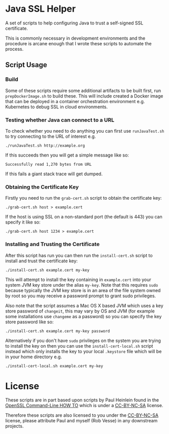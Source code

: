 # Java SSL Helper

A set of scripts to help configuring Java to trust a self-signed SSL certificate.

This is commonly necessary in development environments and the procedure is arcane enough that I wrote these scripts to automate the process.

## Script Usage

### Build

Some of these scripts require some additional artifacts to be built first, run `prepDockerImage.sh` to build these.  This will include created a Docker image that can be deployed in a container orchestration environment e.g. Kubernetes to debug SSL in cloud environments.

### Testing whether Java can connect to a URL

To check whether you need to do anything you can first use `runJavaTest.sh` to try connecting to the URL of interest e.g.

    ./runJavaTest.sh http://example.org
    
If this succeeds then you will get a simple message like so:

    Successfully read 1,270 bytes from URL
    
If this fails a giant stack trace will get dumped.

### Obtaining the Certificate Key

Firstly you need to run the `grab-cert.sh` script to obtain the certificate key:

    ./grab-cert.sh host > example.cert

If the host is using SSL on a non-standard port (the default is 443) you can specify it like so:

    ./grab-cert.sh host 1234 > example.cert

### Installing and Trusting the Certificate

After this script has run you can then run the `install-cert.sh` script to install and trust the certificate key:

    ./install-cert.sh example.cert my-key

This will attempt to install the key containing in `example.cert` into your system JVM key store under the alias `my-key`.  Note that this requires `sudo` because typically the JVM key store is in an area of the file system owned by root so you may receive a password prompt to grant sudo privileges.

Also note that the script assumes a Mac OS X based JVM which uses a key store password of `changeit`, this may vary by OS and JVM (for example some installations use `changeme` as a password) so you can specify the key store password like so:

    ./install-cert.sh example.cert my-key password

Alternatively if you don't have `sudo` privileges on the system you are trying to install the key on then you can use the `install-cert-local.sh` script instead which only installs the key to your local `.keystore` file which will be in your home directory e.g.

    ./install-cert-local.sh example.cert my-key

# License

These scripts are in part based upon scripts by Paul Heinlein found in the [OpenSSL Command-Line HOW TO][1] which is under a [CC-BY-NC-SA][2] license.

Therefore these scripts are also licensed to you under the [CC-BY-NC-SA][2] license, please attribute Paul and myself (Rob Vesse) in any downstream projects.

[1]: http://www.madboa.com/geek/openssl/#cert-retrieve
[2]: http://creativecommons.org/licenses/by-nc-sa/3.0/